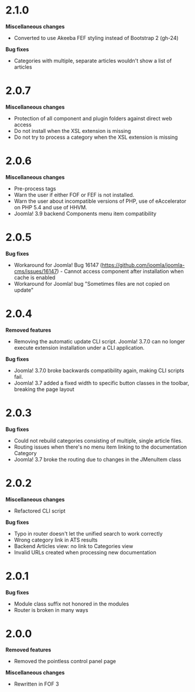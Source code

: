 # 2.1.0

**Miscellaneous changes**

* Converted to use Akeeba FEF styling instead of Bootstrap 2 (gh-24)

**Bug fixes**

* Categories with multiple, separate articles wouldn't show a list of articles

# 2.0.7

**Miscellaneous changes**

* Protection of all component and plugin folders against direct web access
* Do not install when the XSL extension is missing
* Do not try to process a category when the XSL extension is missing

# 2.0.6

**Miscellaneous changes**

* Pre-process <imagedata> tags
* Warn the user if either FOF or FEF is not installed.
* Warn the user about incompatible versions of PHP, use of eAccelerator on PHP 5.4 and use of HHVM.
* Joomla! 3.9 backend Components menu item compatibility

# 2.0.5

**Bug fixes**

* Workaround for Joomla! Bug 16147 (https://github.com/joomla/joomla-cms/issues/16147) - Cannot access component after installation when cache is enabled
* Workaround for Joomla! bug "Sometimes files are not copied on update"

# 2.0.4

**Removed features**

* Removing the automatic update CLI script. Joomla! 3.7.0 can no longer execute extension installation under a CLI application.

**Bug fixes**

* Joomla! 3.7.0 broke backwards compatibility again, making CLI scripts fail.
* Joomla! 3.7 added a fixed width to specific button classes in the toolbar, breaking the page layout

# 2.0.3

**Bug fixes**

* Could not rebuild categories consisting of multiple, single article files.
* Routing issues when there's no menu item linking to the documentation Category
* Joomla! 3.7 broke the routing due to changes in the JMenuItem class

# 2.0.2

**Miscellaneous changes**

* Refactored CLI script

**Bug fixes**

* Typo in router doesn't let the unified search to work correctly
* Wrong category link in ATS results
* Backend Articles view: no link to Categories view
* Invalid URLs created when processing new documentation

# 2.0.1

**Bug fixes**

* Module class suffix not honored in the modules
* Router is broken in many ways

# 2.0.0

**Removed features**

* Removed the pointless control panel page

**Miscellaneous changes**

* Rewritten in FOF 3
